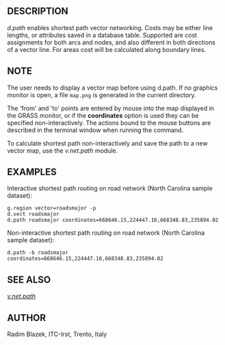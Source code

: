 ## DESCRIPTION

*d.path* enables shortest path vector networking. Costs may be either
line lengths, or attributes saved in a database table. Supported are
cost assignments for both arcs and nodes, and also different in both
directions of a vector line. For areas cost will be calculated along
boundary lines.

## NOTE

The user needs to display a vector map before using d.path. If no
graphics monitor is open, a file `map.png` is generated in the current
directory.

The 'from' and 'to' points are entered by mouse into the map displayed
in the GRASS monitor, or if the **coordinates** option is used they can
be specified non-interactively. The actions bound to the mouse buttons
are described in the terminal window when running the command.

To calculate shortest path non-interactively and save the path to a new
vector map, use the *v.net.path* module.

## EXAMPLES

Interactive shortest path routing on road network (North Carolina sample
dataset):

```shell
g.region vector=roadsmajor -p
d.vect roadsmajor
d.path roadsmajor coordinates=668646.15,224447.16,668348.83,235894.02
```

Non-interactive shortest path routing on road network (North Carolina
sample dataset):

```shell
d.path -b roadsmajor coordinates=668646.15,224447.16,668348.83,235894.02
```

## SEE ALSO

*[v.net.path](v.net.path.md)*

## AUTHOR

Radim Blazek, ITC-Irst, Trento, Italy
